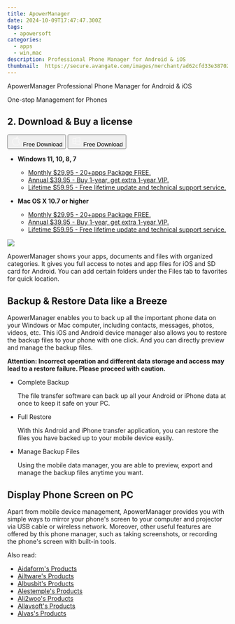 ```yaml
---
title: ApowerManager
date: 2024-10-09T17:47:47.300Z
tags: 
  - apowersoft
categories: 
  - apps
  - win,mac
description: Professional Phone Manager for Android & iOS
thumbnail: 	https://secure.avangate.com/images/merchant/ad62cfd33e3870262d6bf5331c1f13b0/products/4_apowerManager.png
---
```


ApowerManager
Professional Phone Manager for Android & iOS

One-stop Management for Phones

## 2. Download & Buy a license

<div class="mx-auto flex items-center justify-center space-x-4">
  <button 
  onclick="javascript:window.open('https://secure.2checkout.com/order/checkout.php?PRODS=4722413&QTY=1&AFFILIATE=108875&CART=1', '_blank');
    window.open('https://download.apowersoft.com/down.php?softid=apowermanagerinstaller-allapowersoft', '_blank');void(0);"
  class="flex flex-row font-bold rounded-lg text-lg w-48 h-16 bg-[#FF8014] text-[#ffffff] items-center justify-center p-2">
    <svg width="24px" height="24px" viewBox="0 0 24 24" xmlns="http://www.w3.org/2000/svg" color="#ffffff" fill="none" stroke="currentColor" stroke-width="3" stroke-linecap="round" stroke-linejoin="round"><path d="M16 2C16.3632 4.17921 14.0879 5.83084 12.8158 6.57142C12.4406 6.78988 12.0172 6.5117 12.0819 6.08234C12.2993 4.63878 13.0941 2.00008 16 2Z" stroke="#f8f7f7" stroke-width="1.5"></path><path d="M9 6.5C9.89676 6.5 10.6905 6.69941 11.2945 6.92013C12.0563 7.19855 12.9437 7.19854 13.7055 6.92012C14.3094 6.6994 15.1032 6.5 15.9999 6.5C17.0852 6.5 18.4649 7.08889 19.4999 8.26666C16 11 17 15.5 20.269 16.6916C19.2253 19.5592 17.2413 21.5 15.4999 21.5C13.9999 21.5 14 20.8 12.5 20.8C11 20.8 11 21.5 9.5 21.5C7 21.5 4 17.5 4 12.5C4 8.5 7 6.5 9 6.5Z" stroke="#f8f7f7" stroke-width="1.5"></path></svg>    
    <span class="font-medium mx-auto">Free Download</span>  
  </button>
  <button 
  onclick="javascript:window.open('https://secure.2checkout.com/order/checkout.php?PRODS=4722413&QTY=1&AFFILIATE=108875&CART=1', '_blank');
    window.open('https://download.apowersoft.com/down.php?softid=apowermanagerinstaller-allapowersoft', '_blank');void(0);"
  class="flex flex-row font-bold rounded-lg text-lg w-48 h-16 bg-[#FF8014] text-[#ffffff] items-center justify-center p-2">
    <svg width="24px" height="24px" viewBox="0 0 24 24" xmlns="http://www.w3.org/2000/svg" color="#ffffff" fill="none" stroke="currentColor" stroke-width="3" stroke-linecap="round" stroke-linejoin="round"><path d="M4 16.9865V7.01353C4 6.71792 4.21531 6.46636 4.50737 6.42072L19.3074 4.10822C19.6713 4.05137 20 4.33273 20 4.70103V19.299C20 19.6673 19.6713 19.9486 19.3074 19.8918L4.50737 17.5793C4.21531 17.5336 4 17.2821 4 16.9865Z" stroke="#f8f7f7" stroke-width="1.5"></path><path d="M4 12H20" stroke="#f8f7f7" stroke-width="1.5"></path><path d="M10.5 5.5V18.5" stroke="#f8f7f7" stroke-width="1.5"></path></svg>
    <span class="font-medium mx-auto">Free Download</span>  
  </button>
</div>

- **Windows 11, 10, 8, 7**
  - [Monthly $29.95 - 20+apps Package FREE.](https://secure.2checkout.com/order/checkout.php?PRODS=4722413&QTY=1&AFFILIATE=108875&CART=1)
  - [Annual $39.95 - Buy 1-year, get extra 1-year VIP.](https://secure.2checkout.com/order/checkout.php?PRODS=4722414&QTY=1&AFFILIATE=108875&CART=1)
  - [Lifetime $59.95 - Free lifetime update and technical support service.](https://secure.2checkout.com/order/checkout.php?PRODS=4722415&QTY=1&AFFILIATE=108875&CART=1)

- **Mac OS X 10.7 or higher**
  - [Monthly $29.95 - 20+apps Package FREE.](https://secure.2checkout.com/order/checkout.php?PRODS=4722413&QTY=1&AFFILIATE=108875&CART=1)
  - [Annual $39.95 - Buy 1-year, get extra 1-year VIP.](https://secure.2checkout.com/order/checkout.php?PRODS=4722414&QTY=1&AFFILIATE=108875&CART=1)
  - [Lifetime $59.95 - Free lifetime update and technical support service.](https://secure.2checkout.com/order/checkout.php?PRODS=4722415&QTY=1&AFFILIATE=108875&CART=1)

![](https://qncdn.aoscdn.com/img/phone-manager/main/computer.png.webp)

ApowerManager shows your apps, documents and files with organized categories. It gives you full access to notes and app files for iOS and SD card for Android. You can add certain folders under the Files tab to favorites for quick location.

## Backup & Restore Data like a Breeze

ApowerManager enables you to back up all the important phone data on your Windows or Mac computer, including contacts, messages, photos, videos, etc. This iOS and Android device manager also allows you to restore the backup files to your phone with one click. And you can directly preview and manage the backup files.

**Attention: Incorrect operation and different data storage and access may lead to a restore failure. Please proceed with caution.**

-   Complete Backup
    
    The file transfer software can back up all your Android or iPhone data at once to keep it safe on your PC.
    
-   Full Restore
    
    With this Android and iPhone transfer application, you can restore the files you have backed up to your mobile device easily.
    
-   Manage Backup Files
    
    Using the mobile data manager, you are able to preview, export and manage the backup files anytime you want.
    

## Display Phone Screen on PC

Apart from mobile device management, ApowerManager provides you with simple ways to mirror your phone's screen to your computer and projector via USB cable or wireless network. Moreover, other useful features are offered by this phone manager, such as taking screenshots, or recording the phone's screen with built-in tools.

<ins class="adsbygoogle"
      style="display:block"
      data-ad-client="ca-pub-7571918770474297"
      data-ad-slot="8358498916"
      data-ad-format="auto"
      data-full-width-responsive="true"></ins>

<span class="atpl-alsoreadstyle">Also read:</span>
<div><ul>
<li><a href="https://tools.techidaily.com/aidaform/products/"><u>Aidaform's Products</u></a></li>
<li><a href="https://tools.techidaily.com/ailtware/products/"><u>Ailtware's Products</u></a></li>
<li><a href="https://tools.techidaily.com/albusbit/products/"><u>Albusbit's Products</u></a></li>
<li><a href="https://tools.techidaily.com/alestemple/products/"><u>Alestemple's Products</u></a></li>
<li><a href="https://tools.techidaily.com/ali2woo/products/"><u>Ali2woo's Products</u></a></li>
<li><a href="https://tools.techidaily.com/allavsoft/products/"><u>Allavsoft's Products</u></a></li>
<li><a href="https://tools.techidaily.com/alvas/products/"><u>Alvas's Products</u></a></li>
</ul></div>

